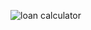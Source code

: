 ![loan calculator](https://github.com/user-attachments/assets/ce76a7d7-fbf3-447f-8583-07b1e4d51a22)
